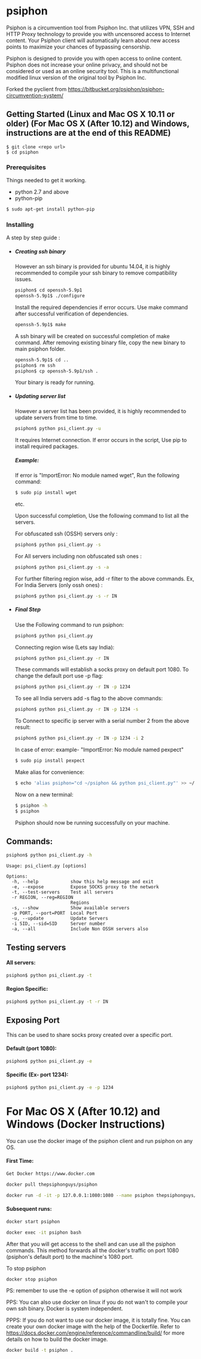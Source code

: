 # psiphon

Psiphon is a circumvention tool from Psiphon Inc. that utilizes VPN, SSH and HTTP Proxy technology to provide you with uncensored access to Internet content. Your Psiphon client will automatically learn about new access points to maximize your chances of bypassing censorship.

Psiphon is designed to provide you with open access to online content. Psiphon does not increase your online privacy, and should not be considered or used as an online security tool. This is a multifunctional modified linux version of the original tool by Psiphon Inc.

Forked the pyclient from https://bitbucket.org/psiphon/psiphon-circumvention-system/

## Getting Started (Linux and Mac OS X 10.11 or older) (For Mac OS X (After 10.12) and Windows, instructions are at the end of this README)

```
$ git clone <repo url>
$ cd psiphon
```

### Prerequisites

Things needed to get it working.
- python 2.7 and above
- python-pip

```sh
$ sudo apt-get install python-pip
```

### Installing

A step by step guide :

- ##### Creating ssh binary

    However an ssh binary is provided for ubuntu 14.04, it is highly recommended to compile your ssh binary to remove compatibility issues. 
    
    ```sh
    psiphon$ cd openssh-5.9p1
    openssh-5.9p1$ ./configure
    ```
    
    Install the required dependencies if error occurs.
    Use make command after successful verification of dependencies.
    ```sh
    openssh-5.9p1$ make
    ```
    A ssh binary will be created on successful completion of make command.
    After removing existing binary file, copy the new binary to main psiphon folder.
    ```sh
    openssh-5.9p1$ cd ..
    psiphon$ rm ssh
    psiphon$ cp openssh-5.9p1/ssh .
    ```
    Your binary is ready for running.
    
- ##### Updating server list
    However a server list has been provided, it is highly recommended to update servers from time to time.
    
    ```sh
    psiphon$ python psi_client.py -u
    ```
    It requires Internet connection. If error occurs in the script, Use pip to install required packages.
    ##### Example:
    If error is "ImportError: No module named wget",
    Run the following command:
    ```sh
    $ sudo pip install wget
    ```
    etc.
    
    Upon successful completion, Use the following command to list all the servers.
    
    For obfuscated ssh (OSSH) servers only :
    ```sh
    psiphon$ python psi_client.py -s 
    ```
    For All servers including non obfuscated ssh ones :
    ```sh
    psiphon$ python psi_client.py -s -a 
    ```
    For further filtering region wise, add -r filter to the above commands.
    Ex, For India Servers (only ossh ones) :
    ```sh
    psiphon$ python psi_client.py -s -r IN
    ```
- ##### Final Step
    Use the Following command to run psiphon:
    ```sh
    psiphon$ python psi_client.py
    ```
    Connecting region wise (Lets say India):
    ```sh
    psiphon$ python psi_client.py -r IN
    ```
    These commands will establish a socks proxy on default port 1080.
    To change the default port use -p flag:
    ```sh
    psiphon$ python psi_client.py -r IN -p 1234
    ```
    To see all India servers add -s flag to the above commands:
    ```sh
    psiphon$ python psi_client.py -r IN -p 1234 -s
    ```
    
    To Connect to specific ip server with a serial number 2 from the above result:
    ```sh
    psiphon$ python psi_client.py -r IN -p 1234 -i 2
    ```
    
    In case of error:
    example- 
    "ImportError: No module named pexpect"
    ```sh
    $ sudo pip install pexpect
    ```
    Make alias for convenience:
    ```sh
    $ echo 'alias psiphon="cd ~/psiphon && python psi_client.py"' >> ~/.bashrc
    ```
    Now on a new terminal:
    ```sh
    $ psiphon -h
    $ psiphon
    ```
    Psiphon should now be running successfully on your machine.

## Commands:
```sh
psiphon$ python psi_client.py -h
```

```
Usage: psi_client.py [options]

Options:
  -h, --help            show this help message and exit
  -e, --expose          Expose SOCKS proxy to the network
  -t, --test-servers    Test all servers
  -r REGION, --reg=REGION
                        Regions
  -s, --show            Show available servers
  -p PORT, --port=PORT  Local Port
  -u, --update          Update Servers
  -i SID, --sid=SID     Server number
  -a, --all             Include Non OSSH servers also
```

## Testing servers
#### All servers:

```sh
psiphon$ python psi_client.py -t
```
#### Region Specific:
```sh
psiphon$ python psi_client.py -t -r IN
```

## Exposing Port
This can be used to share socks proxy created over a specific port.
#### Default (port 1080):
```sh
psiphon$ python psi_client.py -e
```
#### Specific (Ex- port 1234):
```sh
psiphon$ python psi_client.py -e -p 1234
```
# For Mac OS X (After 10.12) and Windows (Docker Instructions)

You can use the docker image of the psiphon client and run psiphon on any OS.

#### First Time:

```sh
Get Docker https://www.docker.com
```
```sh
docker pull thepsiphonguys/psiphon

docker run -d -it -p 127.0.0.1:1080:1080 --name psiphon thepsiphonguys/psiphon
```

#### Subsequent runs:

```sh
docker start psiphon

docker exec -it psiphon bash
```

After that you will get access to the shell and can use all the psiphon commands. This method forwards all the docker's traffic on port 1080 (psiphon's default port) to the machine's 1080 port.

To stop psiphon
```sh
docker stop psiphon
```

PS: remember to use the -e option of psiphon otherwise it will not work

PPS: You can also use docker on linux if you do not wan't to compile your own ssh binary. Docker is system independent.

PPPS: If you do not want to use our docker image, it is totally fine. You can create your own docker image with the help of the Dockerfile.
Refer to https://docs.docker.com/engine/reference/commandline/build/ for more details on how to build the docker image.
```sh
docker build -t psiphon .
```
